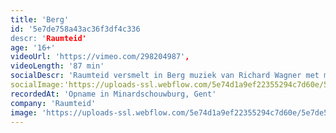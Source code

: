 ```yaml
---
title: 'Berg'
id: '5e7de758a43ac36f3df4c336
descr: 'Raumteid'
age: '16+'
videoUrl: 'https://vimeo.com/298204987',
videoLength: '87 min'
socialDescr: 'Raumteid versmelt in Berg muziek van Richard Wagner met motieven uit 'De Toverberg' van Thomas Mann. Op scène zien we vier mensen die samen een berglandschap opbouwen. Als ze daarna elk apart een moment van verstilling opzoeken, lijkt de berg op steeds weer andere manieren terug te spreken.Dramaturge Anna Luyten: ‘Ik vind ‘Berg’ een heel sensitieve voorstelling, die vraagt om al je zintuigen open te zetten. Je duikt niet onder in een bad van sensaties , maar je komt op een langzamere manier terecht in een meer vervullende zintuiglijkheid. Het is een onderzoek naar hoe je met zowel eigentijdse als nostalgische middelen thema’s als wandelen, nostalgie en verdwalen in elkaars gedachten op scène kan zetten.’'
socialImage:'https://uploads-ssl.webflow.com/5e74d1a9ef22355294c7d60e/5e7de5f8d3db3a22c3f71797_JonasDeVisscher.25_online.jpg'
recordedAt: 'Opname in Minardschouwburg, Gent'
company: 'Raumteid'
image: 'https://uploads-ssl.webflow.com/5e74d1a9ef22355294c7d60e/5e7de5f8d3db3a22c3f71797_JonasDeVisscher.25_online.jpg'
---
```

